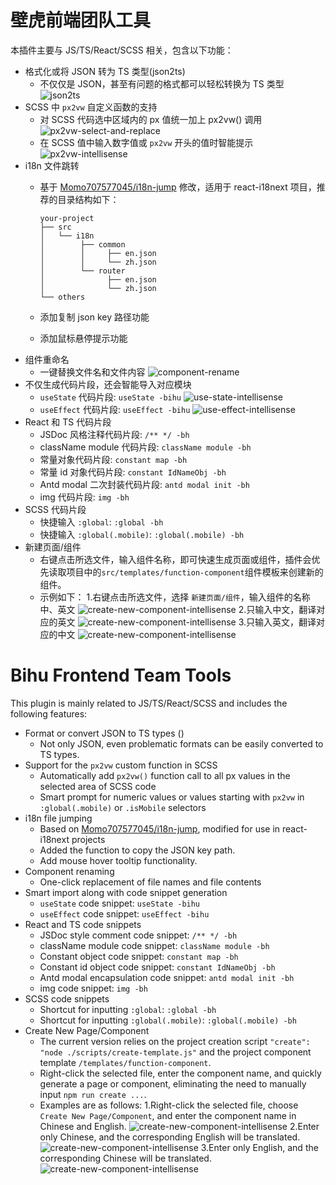 # 壁虎前端团队工具

本插件主要与 JS/TS/React/SCSS 相关，包含以下功能：

- 格式化或将 JSON 转为 TS 类型(json2ts)
  - 不仅仅是 JSON，甚至有问题的格式都可以轻松转换为 TS 类型
  ![json2ts](https://raw.githubusercontent.com/heruns/bihu-fe-tools/main/demo/json2ts.gif)
- SCSS 中 `px2vw` 自定义函数的支持
  - 对 SCSS 代码选中区域内的 px 值统一加上 px2vw() 调用
  ![px2vw-select-and-replace](https://raw.githubusercontent.com/heruns/bihu-fe-tools/main/demo/px2vw-select-and-replace.gif)
  - 在 SCSS 值中输入数字值或 `px2vw` 开头的值时智能提示
  ![px2vw-intellisense](https://raw.githubusercontent.com/heruns/bihu-fe-tools/main/demo/px2vw-intellisense.gif)
- i18n 文件跳转
  - 基于 [Momo707577045/i18n-jump](https://github.com/Momo707577045/i18n-jump/tree/main) 修改，适用于 react-i18next 项目，推荐的目录结构如下：

    ```
    your-project
    ├── src
    │   └── i18n
    │        ├── common
    │        │     ├── en.json
    │        │     └── zh.json
    │        └── router
    │              ├── en.json
    │              └── zh.json
    └── others
    ```

  - 添加复制 json key 路径功能
  - 添加鼠标悬停提示功能
- 组件重命名
  - 一键替换文件名和文件内容
  ![component-rename](https://raw.githubusercontent.com/heruns/bihu-fe-tools/main/demo/component-rename.gif)
- 不仅生成代码片段，还会智能导入对应模块
  - `useState` 代码片段: `useState -bihu`
  ![use-state-intellisense](https://raw.githubusercontent.com/heruns/bihu-fe-tools/main/demo/use-state-intellisense.gif)
  - `useEffect` 代码片段: `useEffect -bihu`
  ![use-effect-intellisense](https://raw.githubusercontent.com/heruns/bihu-fe-tools/main/demo/use-effect-intellisense.gif)
- React 和 TS 代码片段
  - JSDoc 风格注释代码片段: `/** */ -bh`
  - className module 代码片段: `className module -bh`
  - 常量对象代码片段: `constant map -bh`
  - 常量 id 对象代码片段: `constant IdNameObj -bh`
  - Antd modal 二次封装代码片段: `antd modal init -bh`
  - img 代码片段: `img -bh`
- SCSS 代码片段
  - 快捷输入 `:global`: `:global -bh`
  - 快捷输入 `:global(.mobile)`: `:global(.mobile) -bh`
- 新建页面/组件
  - 右键点击所选文件，输入组件名称，即可快速生成页面或组件，插件会优先读取项目中的`src/templates/function-component`组件模板来创建新的组件。
  - 示例如下：
  1.右键点击所选文件，选择 `新建页面/组件`，输入组件的名称中、英文
      ![create-new-component-intellisense](https://raw.githubusercontent.com/heruns/bihu-fe-tools/main/demo/create-component-zh-en.gif)
  2.只输入中文，翻译对应的英文
      ![create-new-component-intellisense](https://raw.githubusercontent.com/heruns/bihu-fe-tools/main/demo/create-component-zh.gif)
  3.只输入英文，翻译对应的中文
      ![create-new-component-intellisense](https://raw.githubusercontent.com/heruns/bihu-fe-tools/main/demo/create-component-en.gif)

# Bihu Frontend Team Tools

This plugin is mainly related to JS/TS/React/SCSS and includes the following features:

- Format or convert JSON to TS types ()
  - Not only JSON, even problematic formats can be easily converted to TS types.
- Support for the `px2vw` custom function in SCSS
  - Automatically add `px2vw()` function call to all px values in the selected area of SCSS code
  - Smart prompt for numeric values or values starting with `px2vw` in `:global(.mobile)` or `.isMobile` selectors
- i18n file jumping
  - Based on [Momo707577045/i18n-jump](https://github.com/Momo707577045/i18n-jump/tree/main), modified for use in react-i18next projects
  - Added the function to copy the JSON key path.
  - Add mouse hover tooltip functionality.
- Component renaming
  - One-click replacement of file names and file contents
- Smart import along with code snippet generation
  - `useState` code snippet: `useState -bihu`
  - `useEffect` code snippet: `useEffect -bihu`
- React and TS code snippets
  - JSDoc style comment code snippet: `/** */ -bh`
  - className module code snippet: `className module -bh`
  - Constant object code snippet: `constant map -bh`
  - Constant id object code snippet: `constant IdNameObj -bh`
  - Antd modal encapsulation code snippet: `antd modal init -bh`
  - img code snippet: `img -bh`
- SCSS code snippets
  - Shortcut for inputting `:global`: `:global -bh`
  - Shortcut for inputting `:global(.mobile)`: `:global(.mobile) -bh`
- Create New Page/Component
  - The current version relies on the project creation script `"create": "node ./scripts/create-template.js"` and the project component template `/templates/function-component`.
  - Right-click the selected file, enter the component name, and quickly generate a page or component, eliminating the need to manually input `npm run create ...`.
  - Examples are as follows:
  1.Right-click the selected file, choose `Create New Page/Component`, and enter the component name in Chinese and English.
      ![create-new-component-intellisense](https://raw.githubusercontent.com/heruns/bihu-fe-tools/main/demo/create-component-zh-en.gif)
  2.Enter only Chinese, and the corresponding English will be translated.
      ![create-new-component-intellisense](https://raw.githubusercontent.com/heruns/bihu-fe-tools/main/demo/create-component-zh.gif)
  3.Enter only English, and the corresponding Chinese will be translated.
      ![create-new-component-intellisense](https://raw.githubusercontent.com/heruns/bihu-fe-tools/main/demo/create-component-en.gif)
